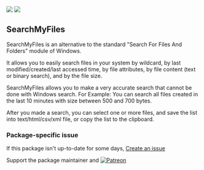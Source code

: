 [![](https://img.shields.io/chocolatey/v/searchmyfiles?color=green&label=searchmyfiles)](https://chocolatey.org/packages/searchmyfiles) [![](https://img.shields.io/chocolatey/dt/searchmyfiles)](https://chocolatey.org/packages/searchmyfiles)

## SearchMyFiles
SearchMyFiles is an alternative to the standard "Search For Files And Folders" module of Windows.

It allows you to easily search files in your system by wildcard, by last modified/created/last accessed time, by file attributes, by file content (text or binary search), and by the file size.

SearchMyFiles allows you to make a very accurate search that cannot be done with Windows search. For Example: You can search all files created in the last 10 minutes with size between 500 and 700 bytes.

After you made a search, you can select one or more files, and save the list into text/html/csv/xml file, or copy the list to the clipboard.

### Package-specific issue
If this package isn't up-to-date for some days, [Create an issue](https://github.com/tunisiano187/Chocolatey-packages/issues/new/choose)

Support the package maintainer and [![Patreon](https://cdn.jsdelivr.net/gh/tunisiano187/Chocolatey-packages@d15c4e19c709e7148588d4523ffc6dd3cd3c7e5e/icons/patreon.png)](https://www.patreon.com/tunisiano)
